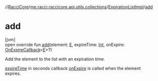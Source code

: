 //[RacciCore](../../../index.md)/[me.racci.raccicore.api.utils.collections](../index.md)/[ExpirationListImpl](index.md)/[add](add.md)

# add

[jvm]\
open override fun [add](add.md)(element: [E](index.md), expireTime: [Int](https://kotlinlang.org/api/latest/jvm/stdlib/kotlin/-int/index.html), onExpire: [OnExpireCallback](../index.md#-1395177404%2FClasslikes%2F-1216412040)&lt;[E](index.md)&gt;?)

Add the element to the list with an expiration time.

[expireTime](add.md) in seconds callback [onExpire](add.md) is called when the element expires.
